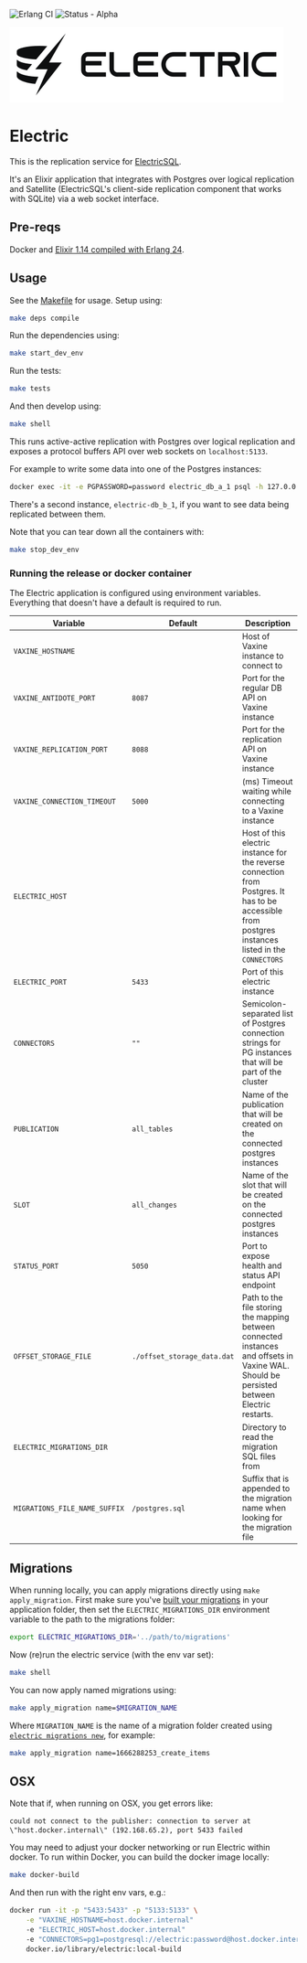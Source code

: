 ![Erlang CI](https://github.com/electric-sql/electric/workflows/CI/badge.svg)
![Status - Alpha](https://img.shields.io/badge/status-alpha-red)

<a href="https://electric-sql.com">
  <picture>
    <source media="(prefers-color-scheme: dark)"
        srcset="https://raw.githubusercontent.com/electric-sql/meta/main/identity/ElectricSQL-logo-light-trans.svg"
    />
    <source media="(prefers-color-scheme: light)"
        srcset="https://raw.githubusercontent.com/electric-sql/meta/main/identity/ElectricSQL-logo-black.svg"
    />
    <img alt="ElectricSQL logo"
        src="https://raw.githubusercontent.com/electric-sql/meta/main/identity/ElectricSQL-logo-black.svg"
    />
  </picture>
</a>

# Electric

This is the replication service for [ElectricSQL](https://electric-sql.com).

It's an Elixir application that integrates with Postgres over logical replication and Satellite (ElectricSQL's client-side replication component that works with SQLite) via a web socket interface.

## Pre-reqs

Docker and [Elixir 1.14 compiled with Erlang 24](https://thinkingelixir.com/install-elixir-using-asdf/).

## Usage

See the [Makefile](./Makefile) for usage. Setup using:

```sh
make deps compile
```

Run the dependencies using:

```sh
make start_dev_env
```

Run the tests:

```sh
make tests
```

And then develop using:

```sh
make shell
```

This runs active-active replication with Postgres over logical replication and exposes a protocol buffers API over web sockets on `localhost:5133`.

For example to write some data into one of the Postgres instances:

```sh
docker exec -it -e PGPASSWORD=password electric_db_a_1 psql -h 127.0.0.1 -U electric -d electric
```

There's a second instance, `electric-db_b_1`, if you want to see data being replicated between them.

Note that you can tear down all the containers with:

```sh
make stop_dev_env
```

### Running the release or docker container

The Electric application is configured using environment variables. Everything that doesn't have a default is required to run.

| Variable | Default | Description |
| --- | --- | --- |
| `VAXINE_HOSTNAME` | | Host of Vaxine instance to connect to |
| `VAXINE_ANTIDOTE_PORT` | `8087` | Port for the regular DB API on Vaxine instance |
| `VAXINE_REPLICATION_PORT` | `8088` | Port for the replication API on Vaxine instance |
| `VAXINE_CONNECTION_TIMEOUT` | `5000` | (ms) Timeout waiting while connecting to a Vaxine instance |
| `ELECTRIC_HOST` | | Host of this electric instance for the reverse connection from Postgres. It has to be accessible from postgres instances listed in the `CONNECTORS` |
| `ELECTRIC_PORT` | `5433` | Port of this electric instance |
| `CONNECTORS` | `""` | Semicolon-separated list of Postgres connection strings for PG instances that will be part of the cluster |
| `PUBLICATION` | `all_tables` | Name of the publication that will be created on the connected postgres instances |
| `SLOT` | `all_changes` | Name of the slot that will be created on the connected postgres instances |
| `STATUS_PORT` | `5050` | Port to expose health and status API endpoint |
| `OFFSET_STORAGE_FILE` | `./offset_storage_data.dat` | Path to the file storing the mapping between connected instances and offsets in Vaxine WAL. Should be persisted between Electric restarts. |
| `ELECTRIC_MIGRATIONS_DIR` | | Directory to read the migration SQL files from |
| `MIGRATIONS_FILE_NAME_SUFFIX` | `/postgres.sql` | Suffix that is appended to the migration name when looking for the migration file |

## Migrations

When running locally, you can apply migrations directly using `make apply_migration`. First make sure you've [built your migrations](https://electric-sql.com/docs/usage/migrations) in your application folder, then set the `ELECTRIC_MIGRATIONS_DIR` environment variable to the path to the migrations folder:

```sh
export ELECTRIC_MIGRATIONS_DIR='../path/to/migrations'
```

Now (re)run the electric service (with the env var set):

```sh
make shell
```

You can now apply named migrations using:

```sh
make apply_migration name=$MIGRATION_NAME
```

Where `MIGRATION_NAME` is the name of a migration folder created using [`electric migrations new`](https://electric-sql.com/docs/usage/migrations#2-schema-evolution), for example:

```sh
make apply_migration name=1666288253_create_items
```

## OSX

Note that if, when running on OSX, you get errors like:

```
could not connect to the publisher: connection to server at \"host.docker.internal\" (192.168.65.2), port 5433 failed
```

You may need to adjust your docker networking or run Electric within docker. To run within Docker, you can build the docker image locally:

```sh
make docker-build
```

And then run with the right env vars, e.g.:

```sh
docker run -it -p "5433:5433" -p "5133:5133" \
    -e "VAXINE_HOSTNAME=host.docker.internal"
    -e "ELECTRIC_HOST=host.docker.internal"
    -e "CONNECTORS=pg1=postgresql://electric:password@host.docker.internal:54321/electric;pg2=postgresql://electric:password@host.docker.internal:54322/electric" \
    docker.io/library/electric:local-build
```
